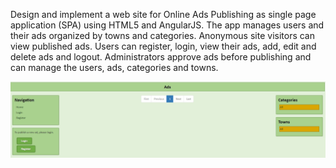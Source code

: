 Design and implement a web site for Online Ads Publishing as single page application (SPA)
using HTML5 and AngularJS. The app manages users and their ads organized by towns and categories. Anonymous
site visitors can view published ads. Users can register, login, view their ads, add, edit and delete ads and logout.
Administrators approve ads before publishing and can manage the users, ads, categories and towns.

![Ads](ads.png?raw=true "Ads")
